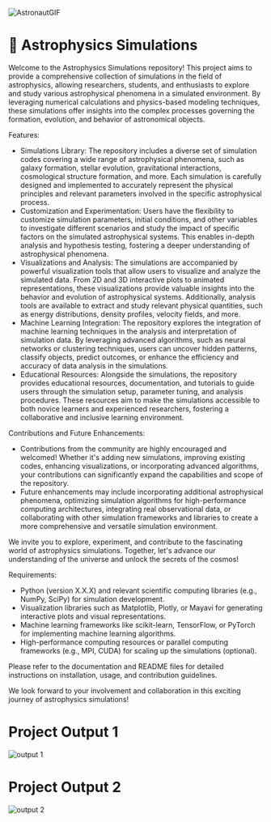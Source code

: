 ![AstronautGIF](https://github.com/ThecoderPinar/AstroSimulations/assets/107423523/d586f360-ea04-4022-ab17-42ff045e2bb2)




# 🚀 Astrophysics Simulations

Welcome to the Astrophysics Simulations repository! This project aims to provide a comprehensive collection of simulations in the field of astrophysics, allowing researchers, students, and enthusiasts to explore and study various astrophysical phenomena in a simulated environment. By leveraging numerical calculations and physics-based modeling techniques, these simulations offer insights into the complex processes governing the formation, evolution, and behavior of astronomical objects.

Features:
- Simulations Library: The repository includes a diverse set of simulation codes covering a wide range of astrophysical phenomena, such as galaxy formation, stellar evolution, gravitational interactions, cosmological structure formation, and more. Each simulation is carefully designed and implemented to accurately represent the physical principles and relevant parameters involved in the specific astrophysical process.
- Customization and Experimentation: Users have the flexibility to customize simulation parameters, initial conditions, and other variables to investigate different scenarios and study the impact of specific factors on the simulated astrophysical systems. This enables in-depth analysis and hypothesis testing, fostering a deeper understanding of astrophysical phenomena.
- Visualizations and Analysis: The simulations are accompanied by powerful visualization tools that allow users to visualize and analyze the simulated data. From 2D and 3D interactive plots to animated representations, these visualizations provide valuable insights into the behavior and evolution of astrophysical systems. Additionally, analysis tools are available to extract and study relevant physical quantities, such as energy distributions, density profiles, velocity fields, and more.
- Machine Learning Integration: The repository explores the integration of machine learning techniques in the analysis and interpretation of simulation data. By leveraging advanced algorithms, such as neural networks or clustering techniques, users can uncover hidden patterns, classify objects, predict outcomes, or enhance the efficiency and accuracy of data analysis in the simulations.
- Educational Resources: Alongside the simulations, the repository provides educational resources, documentation, and tutorials to guide users through the simulation setup, parameter tuning, and analysis procedures. These resources aim to make the simulations accessible to both novice learners and experienced researchers, fostering a collaborative and inclusive learning environment.

Contributions and Future Enhancements:
- Contributions from the community are highly encouraged and welcomed! Whether it's adding new simulations, improving existing codes, enhancing visualizations, or incorporating advanced algorithms, your contributions can significantly expand the capabilities and scope of the repository.
- Future enhancements may include incorporating additional astrophysical phenomena, optimizing simulation algorithms for high-performance computing architectures, integrating real observational data, or collaborating with other simulation frameworks and libraries to create a more comprehensive and versatile simulation environment.

We invite you to explore, experiment, and contribute to the fascinating world of astrophysics simulations. Together, let's advance our understanding of the universe and unlock the secrets of the cosmos!

Requirements:
- Python (version X.X.X) and relevant scientific computing libraries (e.g., NumPy, SciPy) for simulation development.
- Visualization libraries such as Matplotlib, Plotly, or Mayavi for generating interactive plots and visual representations.
- Machine learning frameworks like scikit-learn, TensorFlow, or PyTorch for implementing machine learning algorithms.
- High-performance computing resources or parallel computing frameworks (e.g., MPI, CUDA) for scaling up the simulations (optional).

Please refer to the documentation and README files for detailed instructions on installation, usage, and contribution guidelines.

We look forward to your involvement and collaboration in this exciting journey of astrophysics simulations!

# Project Output 1
![output 1](https://github.com/ThecoderPinar/AstroSimulations/assets/107423523/278ac398-07ca-4ddd-8987-7e508e383172)

# Project Output 2
![output 2](https://github.com/ThecoderPinar/AstroSimulations/assets/107423523/da27a9ce-09e3-4a84-bb9c-80d4bed0d47c)



